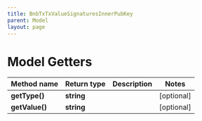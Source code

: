 ```yaml
---
title: BnbTxTxValueSignaturesInnerPubKey
parent: Model
layout: page
---
```


# Model Getters

Method name | Return type | Description | Notes
------------ | ------------- | ------------- | -------------
**getType()** | **string** |  | [optional]
**getValue()** | **string** |  | [optional]

